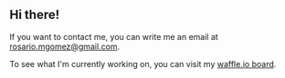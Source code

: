 Hi there!
-----------

If you want to contact me, you can write me an email at rosario.mgomez@gmail.com.  
  
To see what I'm currently working on, you can visit my [waffle.io board](https://waffle.io/rosariomgomez/tradyfit).
